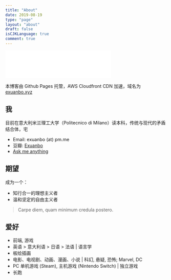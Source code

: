 ```yaml
---
title: "About"
date: 2019-08-19
type: "page"
layout: "about"
draft: false
isCJKLanguage: true
comment: true
---
```


<iframe frameborder="no" border="0" marginwidth="0" marginheight="0" width=330 height=86 src="//music.163.com/outchain/player?type=2&id=769950&auto=0&height=66"></iframe>

本博客由 Github Pages 托管，AWS Cloudfront CDN 加速，域名为 [exuanbo.xyz](https://exuanbo.xyz)

## 我

目前在意大利米兰理工大学（Politecnico di Milano）读本科，传统与现代的矛盾结合体，宅

- Email: exuanbo (at) pm.me
- 豆瓣: [Exuanbo](https://www.douban.com/people/121508967/)
- [Ask me anything](https://peing.net/zh-CN/exuanbo?event=0)

## 期望

成为一个：

- 知行合一的理想主义者
- 温和坚定的自由主义者

> Carpe diem, quam minimum credula postero.

## 爱好

- 前端, 游戏
- 英语 > 意大利语 > 日语 > 法语 | 语言学
- 板绘插画
- 电影、电视剧、动画、漫画、小说 | 科幻, 悬疑, 恐怖; Marvel, DC
- PC 单机游戏 (Steam), 主机游戏 (Nintendo Switch) | 独立游戏
- 长跑
